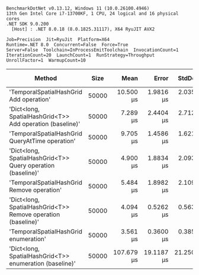 ```

BenchmarkDotNet v0.13.12, Windows 11 (10.0.26100.4946)
13th Gen Intel Core i7-13700KF, 1 CPU, 24 logical and 16 physical cores
.NET SDK 9.0.200
  [Host] : .NET 8.0.18 (8.0.1825.31117), X64 RyuJIT AVX2

Job=Precision  Jit=RyuJit  Platform=X64  
Runtime=.NET 8.0  Concurrent=False  Force=True  
Server=False  Toolchain=InProcessEmitToolchain  InvocationCount=1  
IterationCount=20  LaunchCount=1  RunStrategy=Throughput  
UnrollFactor=1  WarmupCount=10  

```
| Method                                                       | Size  | Mean       | Error      | StdDev     | Median    | Min       | Max        | Ratio | RatioSD | Allocated | Alloc Ratio |
|------------------------------------------------------------- |------ |-----------:|-----------:|-----------:|----------:|----------:|-----------:|------:|--------:|----------:|------------:|
| &#39;TemporalSpatialHashGrid Add operation&#39;                      | 50000 |  10.500 μs |  1.9816 μs |  2.0350 μs | 10.200 μs |  8.100 μs |  15.300 μs |  1.60 |    0.39 |    1720 B |        1.20 |
| &#39;Dict&lt;long, SpatialHashGrid&lt;T&gt;&gt; Add operation (baseline)&#39;    | 50000 |   7.289 μs |  2.4404 μs |  2.7125 μs |  6.400 μs |  4.800 μs |  14.200 μs |  1.00 |    0.00 |    1432 B |        1.00 |
| &#39;TemporalSpatialHashGrid QueryAtTime operation&#39;              | 50000 |   9.705 μs |  1.4586 μs |  1.6212 μs |  9.600 μs |  7.400 μs |  12.600 μs |  1.47 |    0.47 |    1840 B |        1.28 |
| &#39;Dict&lt;long, SpatialHashGrid&lt;T&gt;&gt; Query operation (baseline)&#39;  | 50000 |   4.900 μs |  1.8834 μs |  2.0934 μs |  3.700 μs |  2.800 μs |  10.500 μs |  0.73 |    0.33 |      88 B |        0.06 |
| &#39;TemporalSpatialHashGrid Remove operation&#39;                   | 50000 |   5.484 μs |  1.8982 μs |  2.1098 μs |  4.400 μs |  3.000 μs |   9.700 μs |  0.81 |    0.36 |    1720 B |        1.20 |
| &#39;Dict&lt;long, SpatialHashGrid&lt;T&gt;&gt; Remove operation (baseline)&#39; | 50000 |   4.094 μs |  0.5262 μs |  0.5631 μs |  4.000 μs |  3.300 μs |   5.300 μs |  0.65 |    0.22 |    1720 B |        1.20 |
| &#39;TemporalSpatialHashGrid enumeration&#39;                        | 50000 |   3.561 μs |  0.3600 μs |  0.3852 μs |  3.500 μs |  2.900 μs |   4.200 μs |  0.55 |    0.15 |    1720 B |        1.20 |
| &#39;Dict&lt;long, SpatialHashGrid&lt;T&gt;&gt; enumeration (baseline)&#39;      | 50000 | 107.679 μs | 19.1187 μs | 21.2504 μs | 99.000 μs | 85.700 μs | 160.400 μs | 16.24 |    5.50 |    1432 B |        1.00 |
